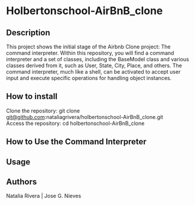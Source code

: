 # Holbertonschool-AirBnB_clone

## Description

This project shows the initial stage of the Airbnb Clone project: The command interpreter. Within this repository, you will find a command interpreter and a set of classes, including the BaseModel class and various classes derived from it, such as User, State, City, Place, and others. The command interpreter, much like a shell, can be activated to accept user input and execute specific operations for handling object instances.
 
## How to install

Clone the repository: git clone git@github.com:nataliagrivera/holbertonschool-AirBnB_clone.git   
Access the repository: cd holbertonschool-AirBnB_clone

## How to Use the Command Interpreter

## Usage

## Authors
Natalia Rivera | Jose G. Nieves
